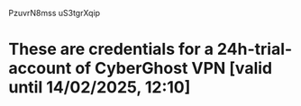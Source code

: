 PzuvrN8mss
uS3tgrXqip
# These are credentials for a 24h-trial-account of CyberGhost VPN [valid until 14/02/2025, 12:10]
